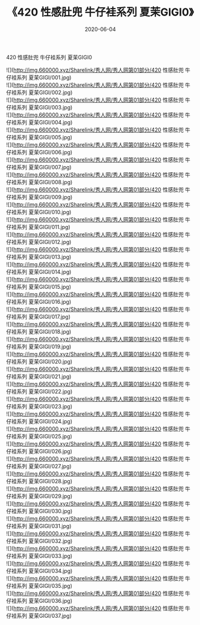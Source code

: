 ﻿---
layout: post
title:  《420 性感肚兜 牛仔袿系列 夏茉GIGI0》
date:   2020-06-04
img: http://img.660000.xyz/Sharelink/秀人网/秀人网第01部分/420 性感肚兜 牛仔袿系列 夏茉GIGI0/000.jpg
categories: [美女, 清纯, 唯美]
---

420 性感肚兜 牛仔袿系列 夏茉GIGI0

  ![](http://img.660000.xyz/Sharelink/秀人网/秀人网第01部分/420 性感肚兜 牛仔袿系列 夏茉GIGI/001.jpg) <br> ![](http://img.660000.xyz/Sharelink/秀人网/秀人网第01部分/420 性感肚兜 牛仔袿系列 夏茉GIGI/002.jpg) <br> ![](http://img.660000.xyz/Sharelink/秀人网/秀人网第01部分/420 性感肚兜 牛仔袿系列 夏茉GIGI/003.jpg) <br> ![](http://img.660000.xyz/Sharelink/秀人网/秀人网第01部分/420 性感肚兜 牛仔袿系列 夏茉GIGI/004.jpg) <br> ![](http://img.660000.xyz/Sharelink/秀人网/秀人网第01部分/420 性感肚兜 牛仔袿系列 夏茉GIGI/005.jpg) <br> ![](http://img.660000.xyz/Sharelink/秀人网/秀人网第01部分/420 性感肚兜 牛仔袿系列 夏茉GIGI/006.jpg) <br> ![](http://img.660000.xyz/Sharelink/秀人网/秀人网第01部分/420 性感肚兜 牛仔袿系列 夏茉GIGI/007.jpg) <br> ![](http://img.660000.xyz/Sharelink/秀人网/秀人网第01部分/420 性感肚兜 牛仔袿系列 夏茉GIGI/008.jpg) <br> ![](http://img.660000.xyz/Sharelink/秀人网/秀人网第01部分/420 性感肚兜 牛仔袿系列 夏茉GIGI/009.jpg) <br> ![](http://img.660000.xyz/Sharelink/秀人网/秀人网第01部分/420 性感肚兜 牛仔袿系列 夏茉GIGI/010.jpg) <br> ![](http://img.660000.xyz/Sharelink/秀人网/秀人网第01部分/420 性感肚兜 牛仔袿系列 夏茉GIGI/011.jpg) <br> ![](http://img.660000.xyz/Sharelink/秀人网/秀人网第01部分/420 性感肚兜 牛仔袿系列 夏茉GIGI/012.jpg) <br> ![](http://img.660000.xyz/Sharelink/秀人网/秀人网第01部分/420 性感肚兜 牛仔袿系列 夏茉GIGI/013.jpg) <br> ![](http://img.660000.xyz/Sharelink/秀人网/秀人网第01部分/420 性感肚兜 牛仔袿系列 夏茉GIGI/014.jpg) <br> ![](http://img.660000.xyz/Sharelink/秀人网/秀人网第01部分/420 性感肚兜 牛仔袿系列 夏茉GIGI/015.jpg) <br> ![](http://img.660000.xyz/Sharelink/秀人网/秀人网第01部分/420 性感肚兜 牛仔袿系列 夏茉GIGI/016.jpg) <br> ![](http://img.660000.xyz/Sharelink/秀人网/秀人网第01部分/420 性感肚兜 牛仔袿系列 夏茉GIGI/017.jpg) <br> ![](http://img.660000.xyz/Sharelink/秀人网/秀人网第01部分/420 性感肚兜 牛仔袿系列 夏茉GIGI/018.jpg) <br> ![](http://img.660000.xyz/Sharelink/秀人网/秀人网第01部分/420 性感肚兜 牛仔袿系列 夏茉GIGI/019.jpg) <br> ![](http://img.660000.xyz/Sharelink/秀人网/秀人网第01部分/420 性感肚兜 牛仔袿系列 夏茉GIGI/020.jpg) <br> ![](http://img.660000.xyz/Sharelink/秀人网/秀人网第01部分/420 性感肚兜 牛仔袿系列 夏茉GIGI/021.jpg) <br> ![](http://img.660000.xyz/Sharelink/秀人网/秀人网第01部分/420 性感肚兜 牛仔袿系列 夏茉GIGI/022.jpg) <br> ![](http://img.660000.xyz/Sharelink/秀人网/秀人网第01部分/420 性感肚兜 牛仔袿系列 夏茉GIGI/023.jpg) <br> ![](http://img.660000.xyz/Sharelink/秀人网/秀人网第01部分/420 性感肚兜 牛仔袿系列 夏茉GIGI/024.jpg) <br> ![](http://img.660000.xyz/Sharelink/秀人网/秀人网第01部分/420 性感肚兜 牛仔袿系列 夏茉GIGI/025.jpg) <br> ![](http://img.660000.xyz/Sharelink/秀人网/秀人网第01部分/420 性感肚兜 牛仔袿系列 夏茉GIGI/026.jpg) <br> ![](http://img.660000.xyz/Sharelink/秀人网/秀人网第01部分/420 性感肚兜 牛仔袿系列 夏茉GIGI/027.jpg) <br> ![](http://img.660000.xyz/Sharelink/秀人网/秀人网第01部分/420 性感肚兜 牛仔袿系列 夏茉GIGI/028.jpg) <br> ![](http://img.660000.xyz/Sharelink/秀人网/秀人网第01部分/420 性感肚兜 牛仔袿系列 夏茉GIGI/029.jpg) <br> ![](http://img.660000.xyz/Sharelink/秀人网/秀人网第01部分/420 性感肚兜 牛仔袿系列 夏茉GIGI/030.jpg) <br> ![](http://img.660000.xyz/Sharelink/秀人网/秀人网第01部分/420 性感肚兜 牛仔袿系列 夏茉GIGI/031.jpg) <br> ![](http://img.660000.xyz/Sharelink/秀人网/秀人网第01部分/420 性感肚兜 牛仔袿系列 夏茉GIGI/032.jpg) <br> ![](http://img.660000.xyz/Sharelink/秀人网/秀人网第01部分/420 性感肚兜 牛仔袿系列 夏茉GIGI/033.jpg) <br> ![](http://img.660000.xyz/Sharelink/秀人网/秀人网第01部分/420 性感肚兜 牛仔袿系列 夏茉GIGI/034.jpg) <br> ![](http://img.660000.xyz/Sharelink/秀人网/秀人网第01部分/420 性感肚兜 牛仔袿系列 夏茉GIGI/035.jpg) <br> ![](http://img.660000.xyz/Sharelink/秀人网/秀人网第01部分/420 性感肚兜 牛仔袿系列 夏茉GIGI/036.jpg) <br> ![](http://img.660000.xyz/Sharelink/秀人网/秀人网第01部分/420 性感肚兜 牛仔袿系列 夏茉GIGI/037.jpg) <br>